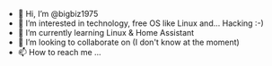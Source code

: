 - 👋 Hi, I’m @bigbiz1975
- 👀 I’m interested in technology, free OS like Linux and... Hacking :-)
- 🌱 I’m currently learning Linux & Home Assistant
- 💞️ I’m looking to collaborate on (I don't know at the moment)
- 📫 How to reach me ...

<!---
bigbiz1975/bigbiz1975 is a ✨ special ✨ repository because its `README.md` (this file) appears on your GitHub profile.
You can click the Preview link to take a look at your changes.
--->
